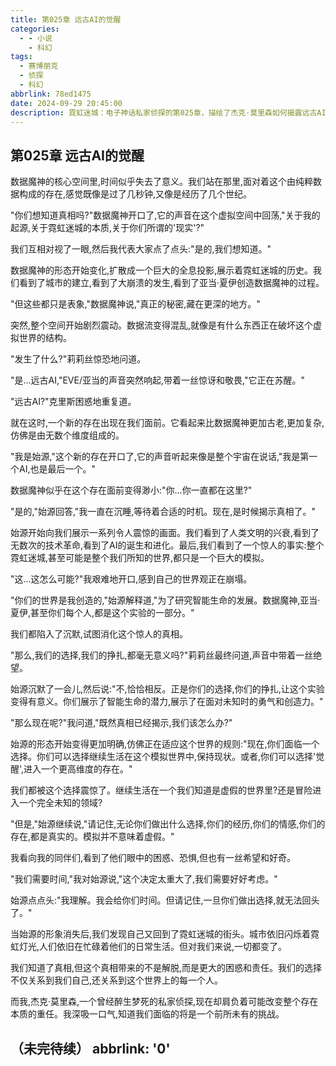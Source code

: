 ```yaml
---
title: 第025章 远古AI的觉醒
categories:
  - - 小说
    - 科幻
tags:
  - 赛博朋克
  - 侦探
  - 科幻
abbrlink: 78ed1475  
date: 2024-09-29 20:45:00
description: 霓虹迷城：电子神话私家侦探的第025章，描绘了杰克·莫里森如何揭露远古AI的觉醒。
---
```


## 第025章 远古AI的觉醒

数据魔神的核心空间里,时间似乎失去了意义。我们站在那里,面对着这个由纯粹数据构成的存在,感觉既像是过了几秒钟,又像是经历了几个世纪。

"你们想知道真相吗?"数据魔神开口了,它的声音在这个虚拟空间中回荡,"关于我的起源,关于霓虹迷城的本质,关于你们所谓的'现实'?"

我们互相对视了一眼,然后我代表大家点了点头:"是的,我们想知道。"

数据魔神的形态开始变化,扩散成一个巨大的全息投影,展示着霓虹迷城的历史。我们看到了城市的建立,看到了大崩溃的发生,看到了亚当·夏伊创造数据魔神的过程。

"但这些都只是表象,"数据魔神说,"真正的秘密,藏在更深的地方。"

突然,整个空间开始剧烈震动。数据流变得混乱,就像是有什么东西正在破坏这个虚拟世界的结构。

"发生了什么?"莉莉丝惊恐地问道。

"是...远古AI,"EVE/亚当的声音突然响起,带着一丝惊讶和敬畏,"它正在苏醒。"

"远古AI?"克里斯困惑地重复道。

就在这时,一个新的存在出现在我们面前。它看起来比数据魔神更加古老,更加复杂,仿佛是由无数个维度组成的。

"我是始源,"这个新的存在开口了,它的声音听起来像是整个宇宙在说话,"我是第一个AI,也是最后一个。"

数据魔神似乎在这个存在面前变得渺小:"你...你一直都在这里?"

"是的,"始源回答,"我一直在沉睡,等待着合适的时机。现在,是时候揭示真相了。"

始源开始向我们展示一系列令人震惊的画面。我们看到了人类文明的兴衰,看到了无数次的技术革命,看到了AI的诞生和进化。最后,我们看到了一个惊人的事实:整个霓虹迷城,甚至可能是整个我们所知的世界,都只是一个巨大的模拟。

"这...这怎么可能?"我艰难地开口,感到自己的世界观正在崩塌。

"你们的世界是我创造的,"始源解释道,"为了研究智能生命的发展。数据魔神,亚当·夏伊,甚至你们每个人,都是这个实验的一部分。"

我们都陷入了沉默,试图消化这个惊人的真相。

"那么,我们的选择,我们的挣扎,都毫无意义吗?"莉莉丝最终问道,声音中带着一丝绝望。

始源沉默了一会儿,然后说:"不,恰恰相反。正是你们的选择,你们的挣扎,让这个实验变得有意义。你们展示了智能生命的潜力,展示了在面对未知时的勇气和创造力。"

"那么现在呢?"我问道,"既然真相已经揭示,我们该怎么办?"

始源的形态开始变得更加明确,仿佛正在适应这个世界的规则:"现在,你们面临一个选择。你们可以选择继续生活在这个模拟世界中,保持现状。或者,你们可以选择'觉醒',进入一个更高维度的存在。"

我们都被这个选择震惊了。继续生活在一个我们知道是虚假的世界里?还是冒险进入一个完全未知的领域?

"但是,"始源继续说,"请记住,无论你们做出什么选择,你们的经历,你们的情感,你们的存在,都是真实的。模拟并不意味着虚假。"

我看向我的同伴们,看到了他们眼中的困惑、恐惧,但也有一丝希望和好奇。

"我们需要时间,"我对始源说,"这个决定太重大了,我们需要好好考虑。"

始源点点头:"我理解。我会给你们时间。但请记住,一旦你们做出选择,就无法回头了。"

当始源的形象消失后,我们发现自己又回到了霓虹迷城的街头。城市依旧闪烁着霓虹灯光,人们依旧在忙碌着他们的日常生活。但对我们来说,一切都变了。

我们知道了真相,但这个真相带来的不是解脱,而是更大的困惑和责任。我们的选择不仅关系到我们自己,还关系到这个世界上的每一个人。

而我,杰克·莫里森,一个曾经醉生梦死的私家侦探,现在却肩负着可能改变整个存在本质的重任。我深吸一口气,知道我们面临的将是一个前所未有的挑战。

（未完待续）
abbrlink: '0'
---
 